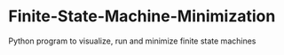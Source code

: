 # Finite-State-Machine-Minimization
Python program to visualize, run and minimize finite state machines
